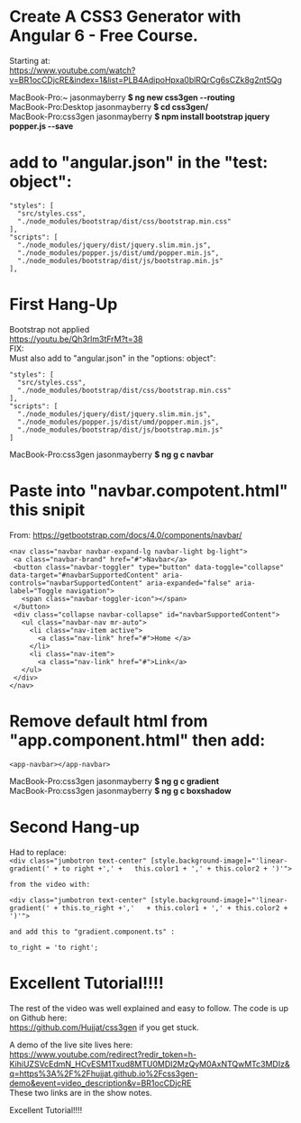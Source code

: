 # Create A CSS3 Generator with Angular 6 - Free Course.  
Starting at:  
https://www.youtube.com/watch?v=BR1ocCDjcRE&index=1&list=PLB4AdipoHpxa0blRQrCg6sCZk8g2nt5Qg  
  
MacBook-Pro:~ jasonmayberry **$ ng new css3gen --routing**  
MacBook-Pro:Desktop jasonmayberry **$ cd css3gen/**  
MacBook-Pro:css3gen jasonmayberry **$ npm install bootstrap jquery popper.js --save**  
  
# add to "angular.json" in the "test: object":  
```
"styles": [  
  "src/styles.css",  
  "./node_modules/bootstrap/dist/css/bootstrap.min.css"  
],  
"scripts": [  
  "./node_modules/jquery/dist/jquery.slim.min.js",  
  "./node_modules/popper.js/dist/umd/popper.min.js",  
  "./node_modules/bootstrap/dist/js/bootstrap.min.js"  
],
```  
  
# First Hang-Up  
Bootstrap not applied  
https://youtu.be/Qh3rlm3tFrM?t=38  
FIX:  
Must also add to "angular.json" in the "options: object":  
```
"styles": [  
  "src/styles.css",  
  "./node_modules/bootstrap/dist/css/bootstrap.min.css"  
],  
"scripts": [  
  "./node_modules/jquery/dist/jquery.slim.min.js",  
  "./node_modules/popper.js/dist/umd/popper.min.js",  
  "./node_modules/bootstrap/dist/js/bootstrap.min.js"  
]
```  
  
MacBook-Pro:css3gen jasonmayberry **$ ng g c navbar**  
  
# Paste into "navbar.compotent.html" this snipit  
From: https://getbootstrap.com/docs/4.0/components/navbar/  
 ``` 
<nav class="navbar navbar-expand-lg navbar-light bg-light">  
  <a class="navbar-brand" href="#">Navbar</a>  
  <button class="navbar-toggler" type="button" data-toggle="collapse"   data-target="#navbarSupportedContent" aria-controls="navbarSupportedContent" aria-expanded="false" aria-label="Toggle navigation">  
    <span class="navbar-toggler-icon"></span>  
  </button>  
  <div class="collapse navbar-collapse" id="navbarSupportedContent">  
    <ul class="navbar-nav mr-auto">  
      <li class="nav-item active">  
        <a class="nav-link" href="#">Home </a>  
      </li>  
      <li class="nav-item">  
        <a class="nav-link" href="#">Link</a>  
    </ul>  
  </div>  
</nav>  
```  
# Remove default html from "app.component.html" then add:  
  
`<app-navbar></app-navbar>`  
  
MacBook-Pro:css3gen jasonmayberry **$ ng g c gradient**  
MacBook-Pro:css3gen jasonmayberry **$ ng g c boxshadow**  
  
  
# Second Hang-up  
Had to replace:  
`<div class="jumbotron text-center" [style.background-image]="'linear-gradient(' + to right +',' +   this.color1 + ',' + this.color2 + ')'">`  
  
	from the video with:  
  
`<div class="jumbotron text-center" [style.background-image]="'linear-gradient(' + this.to_right +','   + this.color1 + ',' + this.color2 + ')'">`  
  
	and add this to "gradient.component.ts" :  
`to_right = 'to right';`  
  
  
# Excellent Tutorial!!!!    
The rest of the video was well explained and easy to follow. The code is up on Github here:  
https://github.com/Hujjat/css3gen  if you get stuck.   
  
A demo of the live site lives here:   
https://www.youtube.com/redirect?redir_token=h-KihiUZSVcEdmN_HCvESM1Txud8MTU0MDI2MzQyM0AxNTQwMTc3MDIz&q=https%3A%2F%2Fhujjat.github.io%2Fcss3gen-demo&event=video_description&v=BR1ocCDjcRE  
These two links are in the show notes.  
  
Excellent Tutorial!!!!    

